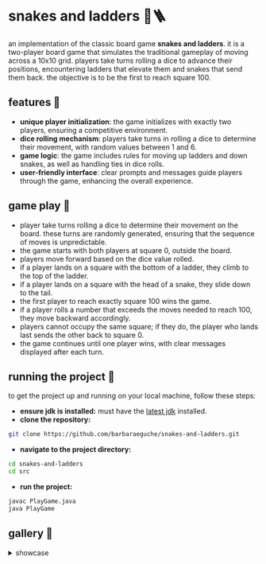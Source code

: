 # snakes and ladders 🐍🪜
an implementation of the classic board game **snakes and ladders**. it is a two-player board game that simulates the traditional gameplay of moving across a 10x10 grid. players take turns rolling a dice to advance their positions, encountering ladders that elevate them and snakes that send them back. the objective is to be the first to reach square 100.

## features 👾
  - **unique player initialization**: the game initializes with exactly two players, ensuring a competitive environment.
  - **dice rolling mechanism**: players take turns in rolling a dice to determine their movement, with random values between 1 and 6.
  - **game logic**: the game includes rules for moving up ladders and down snakes, as well as handling ties in dice rolls.
  - **user-friendly interface**: clear prompts and messages guide players through the game, enhancing the overall experience.

## game play 🎲
- player take turns rolling a dice to determine their movement on the board. these turns are randomly generated, ensuring that the sequence of moves is unpredictable.
- the game starts with both players at square 0, outside the board.
- players move forward based on the dice value rolled.
- if a player lands on a square with the bottom of a ladder, they climb to the top of the ladder.
- if a player lands on a square with the head of a snake, they slide down to the tail.
- the first player to reach exactly square 100 wins the game.
- if a player rolls a number that exceeds the moves needed to reach 100, they move backward accordingly.
- players cannot occupy the same square; if they do, the player who lands last sends the other back to square 0.
- the game continues until one player wins, with clear messages displayed after each turn.

## running the project 🏁
to get the project up and running on your local machine, follow these steps:

- **ensure jdk is installed:** must have the [latest jdk](https://www.java.com/en/download/manual.jsp) installed.
- **clone the repository:**
```bash
git clone https://github.com/barbaraeguche/snakes-and-ladders.git
```
- **navigate to the project directory:**
```bash
cd snakes-and-ladders
cd src
```
- **run the project:**
```bash
javac PlayGame.java
java PlayGame
```

## gallery 📸
<details>
  <summary>showcase</summary>

  - **initial run**
  ![init](https://github.com/user-attachments/assets/615ce88b-d8f6-4232-b45a-5ef37c7d6f7c)

  - **both players on same tile**
  ![same tile](https://github.com/user-attachments/assets/214735a4-f633-4d6b-8c46-a5995e78550e)

  - **landed on a snake**
  ![snake](https://github.com/user-attachments/assets/3f95a68b-8428-486f-b43c-de188ed05f5d)
  
  - **landed on a ladder**
  ![ladder](https://github.com/user-attachments/assets/6d31dc55-0026-45f5-ac54-18ffaef15eaf)

  - **game won**
  ![won](https://github.com/user-attachments/assets/1b8d5b50-4a63-40db-a4c9-fe651d6bf062)
</details>
